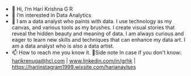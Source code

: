 - 👋 Hi, I’m Hari Krishna G R
- 👀 I’m interested in Data Analytics
- 🌱 I am a data analyst who paints with data. I use technology as my canvas, and various tools as my brushes. I create visual stories that reveal the hidden beauty and meaning of data. I am always curious and eager to learn new skills and techniques that can enhance my data art. I am a data analyst who is also a data artist.
- 📫 How to reach me you know it.
        🤔Side note In case if you don't know: harikrenuga@hcl.com | www.linkedin.com/in/grhk | https://hariinstagram1999.wixsite.com/harianaylses

<!---
hAri0520/hAri0520 is a ✨ special ✨ repository because its `README.md` (this file) appears on your GitHub profile.
You can click the Preview link to take a look at your changes.
--->
